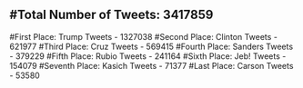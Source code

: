 #Total Number of Tweets: 3417859 
---
#First Place: Trump Tweets - 1327038
#Second Place: Clinton Tweets - 621977
#Third Place: Cruz Tweets - 569415
#Fourth Place: Sanders Tweets - 379229
#Fifth Place: Rubio Tweets - 241164
#Sixth Place: Jeb! Tweets - 154079
#Seventh Place: Kasich Tweets - 71377
#Last Place: Carson Tweets - 53580
